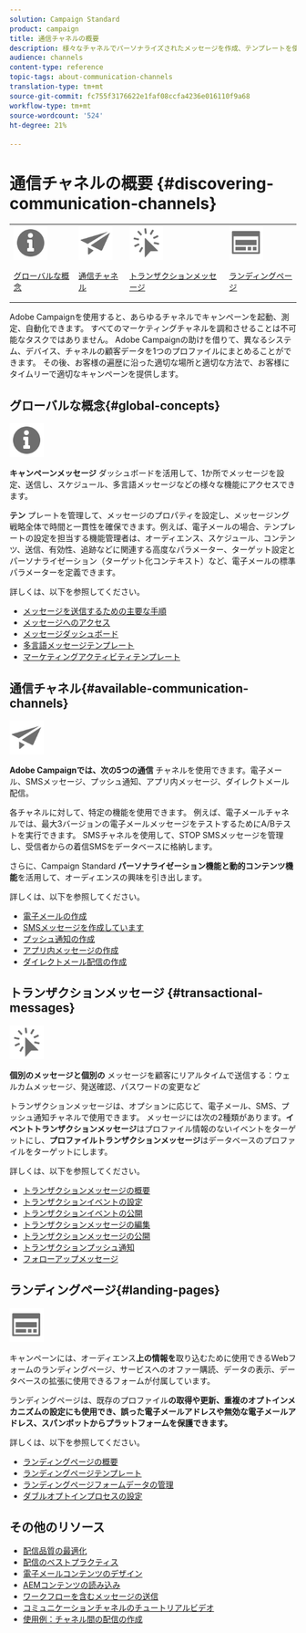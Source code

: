 ```yaml
---
solution: Campaign Standard
product: campaign
title: 通信チャネルの概要
description: 様々なチャネルでパーソナライズされたメッセージを作成、テンプレートを使用、ランディングページを作成、およびベストプラクティスを確認します。
audience: channels
content-type: reference
topic-tags: about-communication-channels
translation-type: tm+mt
source-git-commit: fc755f3176622e1faf08ccfa4236e016110f9a68
workflow-type: tm+mt
source-wordcount: '524'
ht-degree: 21%

---
```



# 通信チャネルの概要 {#discovering-communication-channels}

<table>
<tr>
<td><img src="assets/do-not-localize/icon_concepts.svg" width="60px"><p><a href="#global-concepts">グローバルな概念</a></p></td>
<td><img src="assets/do-not-localize/icon_channels.svg" width="60px"><p><a href="#available-communication-channels">通信チャネル</a></p></td>
<td><img src="assets/do-not-localize/icon_transactional.svg" width="60px"><p><a href="#transactional-messages">トランザクションメッセージ</a></p></td>
<td><img src="assets/do-not-localize/icon_landing.svg" width="60px"><p><a href="#landing-pages">ランディングページ</a></p></td></tr>
</table>

Adobe Campaignを使用すると、あらゆるチャネルでキャンペーンを起動、測定、自動化できます。
すべてのマーケティングチャネルを調和させることは不可能なタスクではありません。 Adobe Campaignの助けを借りて、異なるシステム、デバイス、チャネルの顧客データを1つのプロファイルにまとめることができます。 その後、お客様の遍歴に沿った適切な場所と適切な方法で、お客様にタイムリーで適切なキャンペーンを提供します。

## グローバルな概念{#global-concepts}

<img src="assets/do-not-localize/icon_concepts.svg" width="60px">

**キャンペーンメッセージ** ダッシュボードを活用して、1か所でメッセージを設定、送信し、スケジュール、多言語メッセージなどの様々な機能にアクセスできます。

**テン** プレートを管理して、メッセージのプロパティを設定し、メッセージング戦略全体で時間と一貫性を確保できます。例えば、電子メールの場合、テンプレートの設定を担当する機能管理者は、オーディエンス、スケジュール、コンテンツ、送信、有効性、追跡などに関連する高度なパラメーター、ターゲット設定とパーソナライゼーション（ターゲット化コンテキスト）など、電子メールの標準パラメーターを定義できます。

詳しくは、以下を参照してください。

* [メッセージを送信するための主要な手順](../../channels/using/key-steps-to-send-a-message.md)
* [メッセージへのアクセス](../../channels/using/accessing-messages.md)
* [メッセージダッシュボード](../../channels/using/message-dashboard.md)
* [多言語メッセージテンプレート](../../channels/using/multilingual-messages-template.md)
* [マーケティングアクティビティテンプレート](../../start/using/marketing-activity-templates.md)

## 通信チャネル{#available-communication-channels}

<img src="assets/do-not-localize/icon_channels.svg"  width="60px">

**Adobe Campaignでは、次の5つの通信** チャネルを使用できます。電子メール、SMSメッセージ、プッシュ通知、アプリ内メッセージ、ダイレクトメール配信。

各チャネルに対して、特定の機能を使用できます。 例えば、電子メールチャネルでは、最大3バージョンの電子メールメッセージをテストするためにA/Bテストを実行できます。 SMSチャネルを使用して、STOP SMSメッセージを管理し、受信者からの着信SMSをデータベースに格納します。

さらに、Campaign Standard **パーソナライゼーション機能と動的コンテンツ機能**&#x200B;を活用して、オーディエンスの興味を引き出します。

詳しくは、以下を参照してください。

* [電子メールの作成](../../channels/using/about-emails.md)
* [SMSメッセージを作成しています](../../channels/using/about-sms-messages.md)
* [プッシュ通知の作成](../../channels/using/about-push-notifications.md)
* [アプリ内メッセージの作成](../../channels/using/about-in-app-messaging.md)
* [ダイレクトメール配信の作成](../../channels/using/about-direct-mail.md)

## トランザクションメッセージ {#transactional-messages}

<img src="assets/do-not-localize/icon_transactional.svg" width="60px">

**個別のメッセージと個別の** メッセージを顧客にリアルタイムで送信する：ウェルカムメッセージ、発送確認、パスワードの変更など

トランザクションメッセージは、オプションに応じて、電子メール、SMS、プッシュ通知チャネルで使用できます。 メッセージには次の2種類があります。**イベントトランザクションメッセージ**&#x200B;はプロファイル情報のないイベントをターゲットにし、**プロファイルトランザクションメッセージ**&#x200B;はデータベースのプロファイルをターゲットにします。

詳しくは、以下を参照してください。

* [トランザクションメッセージの概要](../../channels/using/getting-started-with-transactional-msg.md)
* [トランザクションイベントの設定](../../channels/using/configuring-transactional-event.md)
* [トランザクションイベントの公開](../../channels/using/publishing-transactional-event.md)
* [トランザクションメッセージの編集](../../channels/using/editing-transactional-message.md)
* [トランザクションメッセージの公開](../../channels/using/publishing-transactional-message.md)
* [トランザクションプッシュ通知](../../channels/using/transactional-push-notifications.md)
* [フォローアップメッセージ](../../channels/using/follow-up-messages.md)

## ランディングページ{#landing-pages}

<img src="assets/do-not-localize/icon_landing.svg" width="60px">

キャンペーンには、オーディエンス&#x200B;**上の情報を**&#x200B;取り込むために使用できるWebフォームのランディングページ、サービスへのオファー購読、データの表示、データベースの拡張に使用できるフォームが付属しています。

ランディングページは、既存のプロファイル&#x200B;**の取得や更新、重複のオプトインメカニズムの設定にも使用でき、誤った電子メールアドレスや無効な電子メールアドレス、スパンボットからプラットフォームを保護できます。**

詳しくは、以下を参照してください。

* [ランディングページの概要](../../channels/using/getting-started-with-landing-pages.md)
* [ランディングページテンプレート](../../channels/using/landing-page-templates.md)
* [ランディングページフォームデータの管理](../../channels/using/managing-landing-page-form-data.md)
* [ダブルオプトインプロセスの設定](../../channels/using/setting-up-a-double-opt-in-process.md)

## その他のリソース

* [配信品質の最適化](../../sending/using/about-deliverability.md)
* [配信のベストプラクティス](../../sending/using/delivery-best-practices.md)
* [電子メールコンテンツのデザイン](../../designing/using/designing-content-in-adobe-campaign.md)
* [AEMコンテンツの読み込み](../../integrating/using/creating-email-experience-manager.md)
* [ワークフローを含むメッセージの送信](../../automating/using/about-channel-activities.md)
* [コミュニケーションチャネルのチュートリアルビデオ](https://docs.adobe.com/content/help/ja-JP/campaign-standard-learn/tutorials/communication-channels/email/create-email-from-homepage.translate.html)
* [使用例：チャネル間の配信の作成](../../automating/using/workflow-cross-channel-delivery.md)
